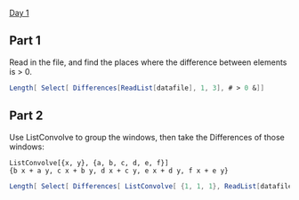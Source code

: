 
[Day 1](https://adventofcode.com/2021/day/1)

## Part 1

Read in the file, and find the places where the difference between elements is > 0.

```mathematica
Length[ Select[ Differences[ReadList[datafile], 1, 3], # > 0 &]]
```


## Part 2

Use ListConvolve to group the windows, then take the Differences of those windows:

```
ListConvolve[{x, y}, {a, b, c, d, e, f}]
{b x + a y, c x + b y, d x + c y, e x + d y, f x + e y}
```

```mathematica
Length[ Select[ Differences[ ListConvolve[ {1, 1, 1}, ReadList[datafile]] ], # > 0 &]] 
```

